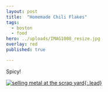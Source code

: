 ```yaml
---
layout: post
title:  "Homemade Chili Flakes"
tags:
  - boston
  - food
hero: ../uploads/IMAG1008_resize.jpg
overlay: red
published: true

---
```


Spicy!

[![selling metal at the scrap yard](../uploads/IMAG1008_resize.jpg){:.lead}](../uploads/IMAG1008.jpg)